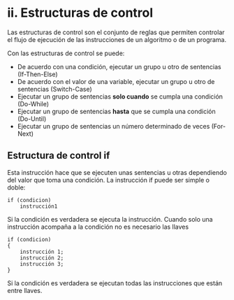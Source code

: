 # ii. Estructuras de control

Las estructuras de control son el conjunto de reglas que permiten controlar el flujo de ejecución de las instrucciones de un algoritmo o de un programa.

Con las estructuras de control se puede:

-   De acuerdo con una condición, ejecutar un grupo u otro de sentencias (If-Then-Else)
-   De acuerdo con el valor de una variable, ejecutar un grupo u otro de sentencias (Switch-Case)
-   Ejecutar un grupo de sentencias  **solo cuando**  se cumpla una condición (Do-While)
-   Ejecutar un grupo de sentencias  **hasta**  que se cumpla una condición (Do-Until)
-   Ejecutar un grupo de sentencias un número determinado de veces (For-Next)


## Estructura de control if

Esta instrucción hace que se ejecuten unas sentencias u otras dependiendo del valor que toma una condición. La instrucción if puede ser simple o doble:

	if (condicion) 
		instrucción1
Si la condición es verdadera se ejecuta la instrucción. Cuando solo una instrucción acompaña a la condición no 
es necesario las llaves

	if (condicion)
	{
		instrucción 1;
		instrucción 2;
		instrucción 3;
	}
Si la condición es verdadera se ejecutan todas las instrucciones que están entre llaves.
	

